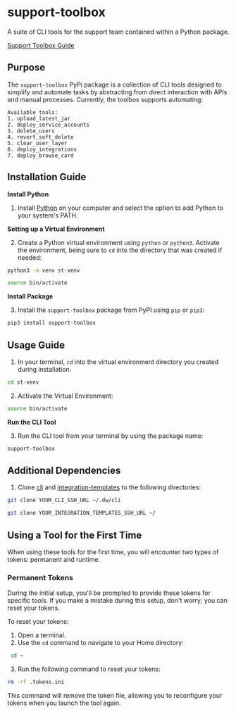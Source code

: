 # support-toolbox
A suite of CLI tools for the support team contained within a Python package.

[Support Toolbox Guide](https://dataworld.atlassian.net/wiki/spaces/CX/pages/1601765417/Support+Toolbox+Guide)

## Purpose
The `support-toolbox` PyPi package is a collection of CLI tools designed to simplify and automate tasks by abstracting from direct interaction with APIs and manual processes. Currently, the toolbox supports automating:
```
Available tools:
1. upload_latest_jar
2. deploy_service_accounts
3. delete_users
4. revert_soft_delete
5. clear_user_layer
6. deploy_integrations
7. deploy_browse_card
```


## Installation Guide
**Install Python**

1. Install [Python](https://www.python.org/downloads/) on your computer and select the option to add Python to your system's PATH.

**Setting up a Virtual Environment**

2. Create a Python virtual environment using `python` or `python3`. Activate the environment, being sure to `cd` into the directory that was created if needed: 
```bash
python3 -m venv st-venv
```
```bash
source bin/activate
```

**Install Package**

3. Install the `support-toolbox` package from PyPI using `pip` or `pip3`:
```bash
pip3 install support-toolbox
```

## Usage Guide

1. In your terminal, `cd` into the virtual environment directory you created during installation.
```bash
cd st-venv
```
2. Activate the Virtual Environment:
```bash
source bin/activate
```

**Run the CLI Tool**

3. Run the CLI tool from your terminal by using the package name:
```bash
support-toolbox
```


## Additional Dependencies
1. Clone [cli](https://github.com/datadotworld/cli) and [integration-templates](https://github.com/datadotworld/integration-templates) to the following directories:
```bash
git clone YOUR_CLI_SSH_URL ~/.dw/cli
```
```bash
git clone YOUR_INTEGRATION_TEMPLATES_SSH_URL ~/
```


## Using a Tool for the First Time
When using these tools for the first time, you will encounter two types of tokens: permanent and runtime.

### Permanent Tokens

During the initial setup, you'll be prompted to provide these tokens for specific tools. If you make a mistake during this setup, don't worry; you can reset your tokens.

To reset your tokens:

1. Open a terminal.
2. Use the `cd` command to navigate to your Home directory:

  ```bash
   cd ~
   ```
3. Run the following command to reset your tokens:


  ```bash
  rm -rf .tokens.ini
  ```
This command will remove the token file, allowing you to reconfigure your tokens when you launch the tool again.

